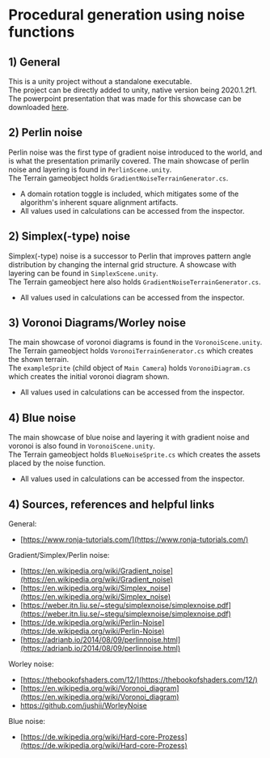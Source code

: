 # Procedural generation using noise functions

## 1) General

This is a unity project without a standalone executable.<br>
The project can be directly added to unity, native version being 2020.1.2f1.<br>
The powerpoint presentation that was made for this showcase can be downloaded [here](https://www.dropbox.com/s/wh8s19lj9wke2gn/Noise-and-what-it-looks-like.pptx?dl=0).

## 2) Perlin noise

Perlin noise was the first type of gradient noise introduced to the world, and is what the presentation primarily covered. The main showcase of perlin noise and layering is found in `PerlinScene.unity`.<br>
The Terrain gameobject holds `GradientNoiseTerrainGenerator.cs`.
- A domain rotation toggle is included, which mitigates some of the algorithm's inherent square alignment artifacts.
- All values used in calculations can be accessed from the inspector.

## 2) Simplex(-type) noise

Simplex(-type) noise is a successor to Perlin that improves pattern angle distribution by changing the internal grid structure. A showcase with layering can be found in `SimplexScene.unity`.<br>
The Terrain gameobject here also holds `GradientNoiseTerrainGenerator.cs`.
- All values used in calculations can be accessed from the inspector.

## 3) Voronoi Diagrams/Worley noise

The main showcase of voronoi diagrams is found in the `VoronoiScene.unity`.<br>
The Terrain gameobject holds `VoronoiTerrainGenerator.cs` which creates the shown terrain.<br>
The `exampleSprite` (child object of `Main Camera`) holds `VoronoiDiagram.cs` which creates the initial voronoi diagram shown.
- All values used in calculations can be accessed from the inspector.

## 4) Blue noise

The main showcase of blue noise and layering it with gradient noise and voronoi is also found in `VoronoiScene.unity`.<br>
The Terrain gameobject holds `BlueNoiseSprite.cs` which creates the assets placed by the noise function.
- All values used in calculations can be accessed from the inspector.

## 4) Sources, references and helpful links

General:
- [https://www.ronja-tutorials.com/](https://www.ronja-tutorials.com/)

Gradient/Simplex/Perlin noise:
- [https://en.wikipedia.org/wiki/Gradient_noise](https://en.wikipedia.org/wiki/Gradient_noise)
- [https://en.wikipedia.org/wiki/Simplex_noise](https://en.wikipedia.org/wiki/Simplex_noise)
- [https://weber.itn.liu.se/~stegu/simplexnoise/simplexnoise.pdf](https://weber.itn.liu.se/~stegu/simplexnoise/simplexnoise.pdf)
- [https://de.wikipedia.org/wiki/Perlin-Noise](https://de.wikipedia.org/wiki/Perlin-Noise)
- [https://adrianb.io/2014/08/09/perlinnoise.html](https://adrianb.io/2014/08/09/perlinnoise.html)

Worley noise:
- [https://thebookofshaders.com/12/](https://thebookofshaders.com/12/)
- [https://en.wikipedia.org/wiki/Voronoi_diagram](https://en.wikipedia.org/wiki/Voronoi_diagram)
- [https://](https://github.com/jushii/WorleyNoise)[github.com](https://github.com/jushii/WorleyNoise)[/](https://github.com/jushii/WorleyNoise)[jushii](https://github.com/jushii/WorleyNoise)[/](https://github.com/jushii/WorleyNoise)[WorleyNoise](https://github.com/jushii/WorleyNoise)

Blue noise:
- [https://de.wikipedia.org/wiki/Hard-core-Prozess](https://de.wikipedia.org/wiki/Hard-core-Prozess)
